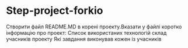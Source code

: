 # Step-project-forkio

Створити файл README.MD в корені проекту.Вказати у файлі коротко інформацію про проект:
Список використаних технологій
склад учасників проекту
Які завдання виконував кожен із учасників